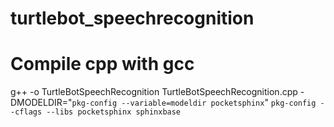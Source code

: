# turtlebot_speechrecognition

# Compile cpp with gcc
g++ -o TurtleBotSpeechRecognition TurtleBotSpeechRecognition.cpp     -DMODELDIR=\"`pkg-config --variable=modeldir pocketsphinx`\" `pkg-config --cflags --libs pocketsphinx sphinxbase`

